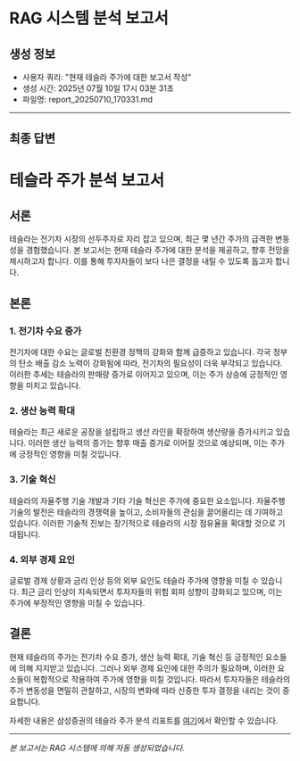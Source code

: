 # RAG 시스템 분석 보고서

## 생성 정보
- 사용자 쿼리: "현재 테슬라 주가에 대한 보고서 작성"
- 생성 시간: 2025년 07월 10일 17시 03분 31초
- 파일명: report_20250710_170331.md

---

## 최종 답변

# 테슬라 주가 분석 보고서

## 서론
테슬라는 전기차 시장의 선두주자로 자리 잡고 있으며, 최근 몇 년간 주가의 급격한 변동성을 경험했습니다. 본 보고서는 현재 테슬라 주가에 대한 분석을 제공하고, 향후 전망을 제시하고자 합니다. 이를 통해 투자자들이 보다 나은 결정을 내릴 수 있도록 돕고자 합니다.

## 본론

### 1. 전기차 수요 증가
전기차에 대한 수요는 글로벌 친환경 정책의 강화와 함께 급증하고 있습니다. 각국 정부의 탄소 배출 감소 노력이 강화됨에 따라, 전기차의 필요성이 더욱 부각되고 있습니다. 이러한 추세는 테슬라의 판매량 증가로 이어지고 있으며, 이는 주가 상승에 긍정적인 영향을 미치고 있습니다.

### 2. 생산 능력 확대
테슬라는 최근 새로운 공장을 설립하고 생산 라인을 확장하여 생산량을 증가시키고 있습니다. 이러한 생산 능력의 증가는 향후 매출 증가로 이어질 것으로 예상되며, 이는 주가에 긍정적인 영향을 미칠 것입니다.

### 3. 기술 혁신
테슬라의 자율주행 기술 개발과 기타 기술 혁신은 주가에 중요한 요소입니다. 자율주행 기술의 발전은 테슬라의 경쟁력을 높이고, 소비자들의 관심을 끌어올리는 데 기여하고 있습니다. 이러한 기술적 진보는 장기적으로 테슬라의 시장 점유율을 확대할 것으로 기대됩니다.

### 4. 외부 경제 요인
글로벌 경제 상황과 금리 인상 등의 외부 요인도 테슬라 주가에 영향을 미칠 수 있습니다. 최근 금리 인상이 지속되면서 투자자들의 위험 회피 성향이 강화되고 있으며, 이는 주가에 부정적인 영향을 미칠 수 있습니다.

## 결론
현재 테슬라의 주가는 전기차 수요 증가, 생산 능력 확대, 기술 혁신 등 긍정적인 요소들에 의해 지지받고 있습니다. 그러나 외부 경제 요인에 대한 주의가 필요하며, 이러한 요소들이 복합적으로 작용하여 주가에 영향을 미칠 것입니다. 따라서 투자자들은 테슬라의 주가 변동성을 면밀히 관찰하고, 시장의 변화에 따라 신중한 투자 결정을 내리는 것이 중요합니다.

자세한 내용은 삼성증권의 테슬라 주가 분석 리포트를 [여기](https://www.samsungsec.com)에서 확인할 수 있습니다.

---
*본 보고서는 RAG 시스템에 의해 자동 생성되었습니다.*
